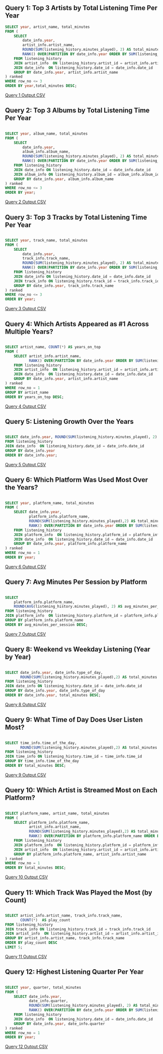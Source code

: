 ## Query 1: Top 3 Artists by Total Listening Time Per Year

```sql
SELECT year, artist_name, total_minutes
FROM (
    SELECT 
        date_info.year,
        artist_info.artist_name,
        ROUND(SUM(listening_history.minutes_played), 2) AS total_minutes,
        RANK() OVER(PARTITION BY date_info.year ORDER BY SUM(listening_history.minutes_played) DESC) AS row_no
    FROM listening_history 
    JOIN artist_info  ON listening_history.artist_id = artist_info.artist_id
    JOIN date_info  ON listening_history.date_id = date_info.date_id
    GROUP BY date_info.year, artist_info.artist_name
) ranked
WHERE row_no <= 3
ORDER BY year,total_minutes DESC;

```
[Query 1 Output CSV](../sql_results/q1_top_artists.csv)  

## Query 2: Top 3 Albums by Total Listening Time Per Year

```sql

SELECT year, album_name, total_minutes 
FROM (
    SELECT 
        date_info.year,
        album_info.album_name,
        ROUND(SUM(listening_history.minutes_played), 2) AS total_minutes,
        RANK() OVER(PARTITION BY date_info.year ORDER BY SUM(listening_history.minutes_played) DESC) AS row_no 
    FROM listening_history
    JOIN date_info ON listening_history.date_id = date_info.date_id
    JOIN album_info ON listening_history.album_id = album_info.album_id
    GROUP BY date_info.year, album_info.album_name
) ranked 
WHERE row_no <= 3
ORDER BY year;

```
[Query 2 Output CSV](../sql_results/q2_top_albums.csv)  


## Query 3: Top 3 Tracks by Total Listening Time Per Year

```sql

SELECT year, track_name, total_minutes
FROM (
    SELECT 
        date_info.year, 
        track_info.track_name,
        ROUND(SUM(listening_history.minutes_played), 2) AS total_minutes,
        RANK() OVER(PARTITION BY date_info.year ORDER BY SUM(listening_history.minutes_played) DESC) AS row_no
    FROM listening_history
    JOIN date_info ON listening_history.date_id = date_info.date_id
    JOIN track_info ON listening_history.track_id = track_info.track_id
    GROUP BY date_info.year, track_info.track_name
) ranked
WHERE row_no <= 3 
ORDER BY year;

```
[Query 3 Output CSV](../sql_results/q3_top_tracks.csv) 

## Query 4: Which Artists Appeared as #1 Across Multiple Years?

```sql

SELECT artist_name, COUNT(*) AS years_on_top
FROM (
    SELECT artist_info.artist_name,
           RANK() OVER(PARTITION BY date_info.year ORDER BY SUM(listening_history.minutes_played) DESC) AS row_no
    FROM listening_history
    JOIN artist_info  ON listening_history.artist_id = artist_info.artist_id
    JOIN date_info  ON listening_history.date_id = date_info.date_id
    GROUP BY date_info.year, artist_info.artist_name
) ranked 
WHERE row_no = 1
GROUP BY artist_name
ORDER BY years_on_top DESC;

```
[Query 4 Output CSV](../sql_results/q4_top_artists_multiple_years.csv)

## Query 5: Listening Growth Over the Years

```sql

SELECT date_info.year, ROUND(SUM(listening_history.minutes_played), 2) AS total_minutes
FROM listening_history 
JOIN date_info  ON listening_history.date_id = date_info.date_id
GROUP BY date_info.year
ORDER BY date_info.year;

```
[Query 5 Output CSV](../sql_results/q5_listening_growth.csv)  

## Query 6: Which Platform Was Used Most Over the Years?

```sql

SELECT year, platform_name, total_minutes
FROM (
    SELECT date_info.year,
           platform_info.platform_name,
           ROUND(SUM(listening_history.minutes_played),2) AS total_minutes,
           RANK() OVER(PARTITION BY date_info.year ORDER BY SUM(listening_history.minutes_played) DESC) AS row_no
    FROM listening_history
    JOIN platform_info  ON listening_history.platform_id = platform_info.platform_id
    JOIN date_info  ON listening_history.date_id = date_info.date_id
    GROUP BY date_info.year, platform_info.platform_name
) ranked 
WHERE row_no = 1
ORDER BY year;

```
[Query 6 Output CSV](../sql_results/q6_most_used_platform.csv)  

## Query 7: Avg Minutes Per Session by Platform

```sql

SELECT 
    platform_info.platform_name,
    ROUND(AVG(listening_history.minutes_played), 2) AS avg_minutes_per_session
FROM listening_history 
JOIN platform_info  ON listening_history.platform_id = platform_info.platform_id
GROUP BY platform_info.platform_name
ORDER BY avg_minutes_per_session DESC;

```
[Query 7 Output CSV](../sql_results/q7_avg_min_per_session.csv)  

## Query 8: Weekend vs Weekday Listening (Year by Year)

```sql

SELECT date_info.year, date_info.type_of_day,
       ROUND(SUM(listening_history.minutes_played),2) AS total_minutes
FROM listening_history
JOIN date_info ON listening_history.date_id = date_info.date_id
GROUP BY date_info.year, date_info.type_of_day
ORDER BY date_info.year, total_minutes DESC;


```
[Query 8 Output CSV](../sql_results/q8_weekday_vs_weekend.csv)  

## Query 9: What Time of Day Does User Listen Most?

```sql

SELECT time_info.time_of_the_day,
       ROUND(SUM(listening_history.minutes_played),2) AS total_minutes
FROM listening_history
JOIN time_info ON listening_history.time_id = time_info.time_id
GROUP BY time_info.time_of_the_day
ORDER BY total_minutes DESC;


```
[Query 9 Output CSV](../sql_results/q9_time_of_the_day.csv)  

## Query 10: Which Artist is Streamed Most on Each Platform?

```sql

SELECT platform_name, artist_name, total_minutes
FROM (
    SELECT platform_info.platform_name,
           artist_info.artist_name,
           ROUND(SUM(listening_history.minutes_played),2) AS total_minutes,
           RANK() OVER(PARTITION BY platform_info.platform_name ORDER BY SUM(listening_history.minutes_played) DESC ) AS row_no
    FROM listening_history
    JOIN platform_info  ON listening_history.platform_id = platform_info.platform_id
    JOIN artist_info  ON listening_history.artist_id = artist_info.artist_id
    GROUP BY platform_info.platform_name, artist_info.artist_name
) ranked
WHERE row_no = 1
ORDER BY total_minutes DESC;

```
 [Query 10 Output CSV](../sql_results/q10_top_artists_by_platform.csv)  

## Query 11: Which Track Was Played the Most (by Count)

```sql

SELECT artist_info.artist_name, track_info.track_name,
       COUNT(*)  AS play_count
FROM listening_history
JOIN track_info ON listening_history.track_id = track_info.track_id
JOIN artist_info  ON listening_history.artist_id = artist_info.artist_id
GROUP BY artist_info.artist_name, track_info.track_name
ORDER BY play_count DESC 
LIMIT 5;

```
 [Query 11 Output CSV](../sql_results/q11_top_tracks_count.csv)  

## Query 12: Highest Listening Quarter Per Year

```sql

SELECT year, quarter, total_minutes
FROM (
    SELECT date_info.year,
           date_info.quarter,
           ROUND(SUM(listening_history.minutes_played), 2) AS total_minutes,
           RANK() OVER(PARTITION BY date_info.year ORDER BY SUM(listening_history.minutes_played) DESC) AS row_no
    FROM listening_history 
    JOIN date_info  ON listening_history.date_id = date_info.date_id
    GROUP BY date_info.year, date_info.quarter
) ranked 
WHERE row_no = 1
ORDER BY year;

```
[Query 12 Output CSV](../sql_results/q12_highest_listening_quater.csv)  
